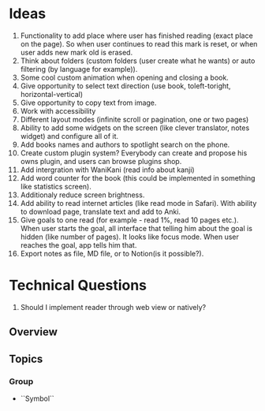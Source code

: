 # Ideas

1. Functionality to add place where user has finished reading (exact place on the page). So when user continues to read this mark is reset, or when user adds new mark old is erased. 
2. Think about folders (custom folders (user create what he wants) or auto filtering (by language for example)).
3. Some cool custom animation when opening and closing a book.
4. Give opportunity to select text direction (use book, toleft-toright, horizontal-vertical)
5. Give opportunity to copy text from image.
6. Work with accessibility
7. Different layout modes (infinite scroll or pagination, one or two pages)
8. Ability to add some widgets on the screen (like clever translator, notes widget) and configure all of it.
9. Add books names and authors to spotlight search on the phone.
10. Create custom plugin system? Everybody can create and propose his owns plugin, and users can browse plugins shop.
11. Add intergration with WaniKani (read info about kanji)
12. Add word counter for the book (this could be implemented in something like statistics screen).
13. Additionaly reduce screen brightness.
14. Add ability to read internet articles (like read mode in Safari). With ability to download page, translate text and add to Anki.
15. Give goals to one read (for example - read 1%, read 10 pages etc.). When user starts the goal, all interface that telling him about the goal is hidden (like number of pages). It looks like focus mode. When user reaches the goal, app tells him that.
16. Export notes as file, MD file, or to Notion(is it possible?).


# Technical Questions

1. Should I implement reader through web view or natively?

## Overview



## Topics

### <!--@START_MENU_TOKEN@-->Group<!--@END_MENU_TOKEN@-->

- <!--@START_MENU_TOKEN@-->``Symbol``<!--@END_MENU_TOKEN@-->
